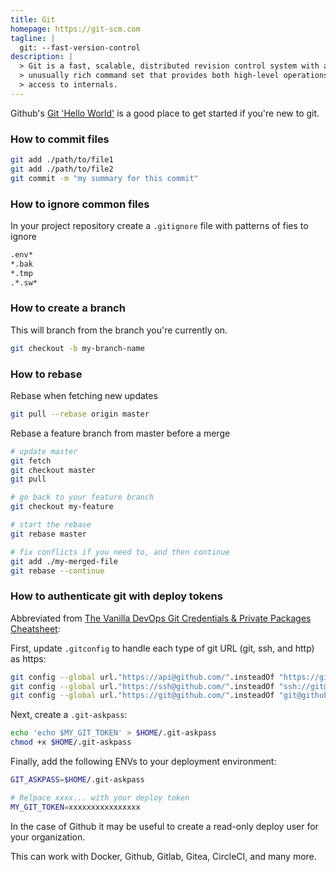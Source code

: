 ```yaml
---
title: Git
homepage: https://git-scm.com
tagline: |
  git: --fast-version-control
description: |
  > Git is a fast, scalable, distributed revision control system with an
  > unusually rich command set that provides both high-level operations and full
  > access to internals.
---
```


Github's [Git 'Hello World'](https://guides.github.com/activities/hello-world/)
is a good place to get started if you're new to git.

### How to commit files

```bash
git add ./path/to/file1
git add ./path/to/file2
git commit -m "my summary for this commit"
```

### How to ignore common files

In your project repository create a `.gitignore` file with patterns of fies to
ignore

```txt
.env*
*.bak
*.tmp
.*.sw*
```

### How to create a branch

This will branch from the branch you're currently on.

```bash
git checkout -b my-branch-name
```

### How to rebase

Rebase when fetching new updates

```bash
git pull --rebase origin master
```

Rebase a feature branch from master before a merge

```bash
# update master
git fetch
git checkout master
git pull

# go back to your feature branch
git checkout my-feature

# start the rebase
git rebase master

# fix conflicts if you need to, and then continue
git add ./my-merged-file
git rebase --continue
```

### How to authenticate git with deploy tokens

Abbreviated from
[The Vanilla DevOps Git Credentials & Private Packages Cheatsheet](https://coolaj86.com/articles/vanilla-devops-git-credentials-cheatsheet/):

First, update `.gitconfig` to handle each type of git URL (git, ssh, and http)
as https:

```bash
git config --global url."https://api@github.com/".insteadOf "https://github.com/"
git config --global url."https://ssh@github.com/".insteadOf "ssh://git@github.com/"
git config --global url."https://git@github.com/".insteadOf "git@github.com:"
```

Next, create a `.git-askpass`:

```bash
echo 'echo $MY_GIT_TOKEN' > $HOME/.git-askpass
chmod +x $HOME/.git-askpass
```

Finally, add the following ENVs to your deployment environment:

```bash
GIT_ASKPASS=$HOME/.git-askpass

# Relpace xxxx... with your deploy token
MY_GIT_TOKEN=xxxxxxxxxxxxxxxx
```

In the case of Github it may be useful to create a read-only deploy user for
your organization.

This can work with Docker, Github, Gitlab, Gitea, CircleCI, and many more.
